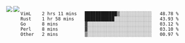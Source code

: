 <a href="https://github.com/anuraghazra/github-readme-stats">
  <img align="left" src="https://github-readme-stats.vercel.app/api?username=kfly8&count_private=true&show_icons=true&theme=calm" />
</a>
<a href="https://github.com/anuraghazra/github-readme-stats">
  <img align="left" src="https://github-readme-stats.vercel.app/api/top-langs/?username=kfly8&theme=calm&hide=HTML&exclude_repo=is3q-cr" />
</a>

<!--START_SECTION:waka-->
```text
VimL    2 hrs 11 mins   ████████████▒░░░░░░░░░░░░   48.78 % 
Rust    1 hr 58 mins    ███████████░░░░░░░░░░░░░░   43.93 % 
Go      8 mins          ▓░░░░░░░░░░░░░░░░░░░░░░░░   03.12 % 
Perl    8 mins          ▓░░░░░░░░░░░░░░░░░░░░░░░░   03.10 % 
Other   2 mins          ▒░░░░░░░░░░░░░░░░░░░░░░░░   00.97 % 
```
<!--END_SECTION:waka-->
